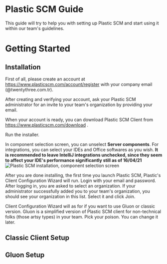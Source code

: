 # Plastic SCM Guide
This guide will try to help you with setting up Plastic SCM and start using it within our team's guidelines.
# Getting Started

## Installation

First of all, please create an account at https://www.plasticscm.com/account/register with your company email (@twentythree.com.tr).

After creating and verifying your account, ask your Plastic SCM administrator for an invite to your team's organization by providing your email.

When your account is ready, you can download Plastic SCM Client from https://www.plasticscm.com/download .

Run the installer.

In component selection screen, you can unselect **Server components**. For integrations, you can select your IDEs and Office softwares as you wish.
**It is recommended to leave IntelliJ integrations unchecked, since they seem to affect your IDE's performance significantly still as of 16/04/21**
![Plastic SCM installation, component selection screen](https://www.plasticscm.com/documentation/administration/chapter3/img/windows-select-components.png)

After you are done installing, the first time you launch Plastic SCM, Plastic's Client Configuration Wizard will run. Login with your email and password. After logging in, you are asked to select an organization. If your administrator successfully added you to your team's organization, you should see your organization in this list. Select it and click Join.

Client Configuration Wizard will as for if you want to use Gluon or classic version. Gluon is a simplified version of Plastic SCM client for non-technical folks (those artsy types) in your team. Pick your poison. You can change it later.

## Classic Client Setup

## Gluon Setup
